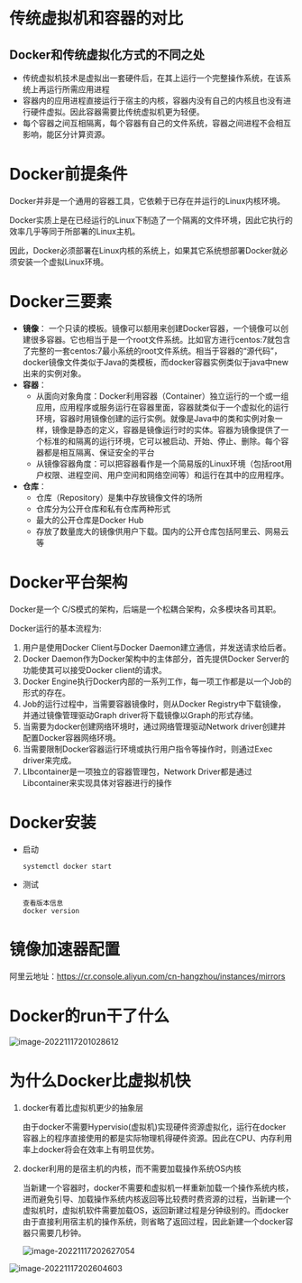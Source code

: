 # 传统虚拟机和容器的对比

## Docker和传统虚拟化方式的不同之处

+ 传统虚拟机技术是虚拟出一套硬件后，在其上运行一个完整操作系统，在该系统上再运行所需应用进程
+ 容器内的应用进程直接运行于宿主的内核，容器内没有自己的内核且也没有进行硬件虚拟。因此容器需要比传统虚拟机更为轻便。
+ 每个容器之间互相隔离，每个容器有自己的文件系统，容器之间进程不会相互影响，能区分计算资源。





# Docker前提条件

Docker并非是一个通用的容器工具，它依赖于已存在并运行的Linux内核环境。

Docker实质上是在已经运行的Linux下制造了一个隔离的文件环境，因此它执行的效率几乎等同于所部署的Linux主机。

因此，Docker必须部署在Linux内核的系统上，如果其它系统想部署Docker就必须安装一个虚拟Linux环境。





# Docker三要素

+ **镜像**： 一个只读的模板。镜像可以额用来创建Docker容器，一个镜像可以创建很多容器。它也相当于是一个root文件系统。比如官方进行centos:7就包含了完整的一套centos:7最小系统的root文件系统。相当于容器的“源代码”，docker镜像文件类似于Java的类模板，而docker容器实例类似于java中new出来的实例对象。
+ **容器**：
  + 从面向对象角度：Docker利用容器（Container）独立运行的一个或一组应用，应用程序或服务运行在容器里面，容器就类似于一个虚拟化的运行环境，容器时用镜像创建的运行实例。就像是Java中的类和实例对象一样，镜像是静态的定义，容器是镜像运行时的实体。容器为镜像提供了一个标准的和隔离的运行环境，它可以被启动、开始、停止、删除。每个容器都是相互隔离、保证安全的平台
  + 从镜像容器角度：可以把容器看作是一个简易版的Linux环境（包括root用户权限、进程空间、用户空间和网络空间等）和运行在其中的应用程序。
+ **仓库**：
  + 仓库（Repository）是集中存放镜像文件的场所
  + 仓库分为公开仓库和私有仓库两种形式
  + 最大的公开仓库是Docker Hub
  + 存放了数量庞大的镜像供用户下载。国内的公开仓库包括阿里云、网易云等





# Docker平台架构

Docker是一个 C/S模式的架构，后端是一个松耦合架构，众多模块各司其职。

Docker运行的基本流程为:

1. 用户是使用Docker Client与Docker Daemon建立通信，并发送请求给后者。
2. Docker Daemon作为Docker架构中的主体部分，首先提供Docker Server的功能使其可以接受Docker client的请求。
3. Docker Engine执行Docker内部的一系列工作，每一项工作都是以一个Job的形式的存在。
4. Job的运行过程中，当需要容器镜像时，则从Docker Registry中下载镜像，并通过镜像管理驱动Graph driver将下载镜像以Graph的形式存储。
5. 当需要为docker创建网络环境时，通过网络管理驱动Network driver创建并配置Docker容器网络环境。
6. 当需要限制Docker容器运行环境或执行用户指令等操作时，则通过Exec driver来完成。
7. LIbcontainer是一项独立的容器管理包，Network Driver都是通过Libcontainer来实现具体对容器进行的操作





# Docker安装

+ 启动

  ```
  systemctl docker start
  ```

+ 测试

  ```
  查看版本信息
  docker version
  ```





# 镜像加速器配置

阿里云地址：https://cr.console.aliyun.com/cn-hangzhou/instances/mirrors





# Docker的run干了什么

![image-20221117201028612](D:\note\Docker.assets\image-20221117201028612.png)





# 为什么Docker比虚拟机快

1. docker有着比虚拟机更少的抽象层

   由于docker不需要Hypervisio(虚拟机)实现硬件资源虚拟化，运行在docker容器上的程序直接使用的都是实际物理机得硬件资源。因此在CPU、内存利用率上docker将会在效率上有明显优势。

2. docker利用的是宿主机的内核，而不需要加载操作系统OS内核

   当新建一个容器时，docker不需要和虚拟机一样重新加载一个操作系统内核，进而避免引导、加载操作系统内核返回等比较费时费资源的过程，当新建一个虚拟机时，虚拟机软件需要加载OS，返回新建过程是分钟级别的。而docker由于直接利用宿主机的操作系统，则省略了返回过程，因此新建一个docker容器只需要几秒钟。

   ![image-20221117202627054](D:\note\Docker.assets\image-20221117202627054.png)

![image-20221117202604603](D:\note\Docker.assets\image-20221117202604603.png)